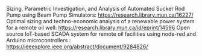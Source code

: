 Sizing, Parametric Investigation, and Analysis of Automated Sucker Rod Pump using Beam Pump Simulators: https://research.library.mun.ca/16227/
Optimal sizing and techno-economic analysis of a renewable power system for a remote oil well: https://research.library.mun.ca/id/eprint/14596
Open source IoT-based SCADA system for remote oil facilities using node-red and Arduino microcontrollers : https://ieeexplore.ieee.org/abstract/document/9284826/
